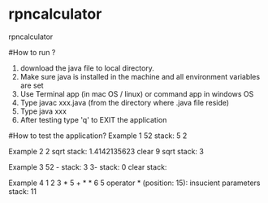 # rpncalculator
rpncalculator

#How to run ?
1. download the java file to local directory.
2. Make sure java is installed in the machine and all environment variables are set
3. Use Terminal app (in mac OS / linux) or command app in windows OS
4. Type javac xxx.java (from the directory where .java file reside)
5. Type java xxx
6. After testing type 'q' to EXIT the application

#How to test the application?
Example 1
52
stack: 5 2

Example 2
2 sqrt
stack: 1.4142135623 clear 9 sqrt
stack: 3

Example 3
52 - stack: 3 3- stack: 0 clear stack:

Example 4
1 2 3 * 5 + * * 6 5
operator * (position: 15): insucient parameters stack: 11


